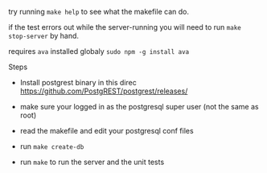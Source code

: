 try running `make help` to see what the makefile can do.

if the test errors out while the server-running you will need to run `make stop-server` by hand.

requires `ava` installed globaly `sudo npm -g install ava`

Steps

- Install postgrest binary in this direc https://github.com/PostgREST/postgrest/releases/

- make sure your logged in as the postgresql super user (not the same as root)

- read the makefile and edit your postgresql conf files

- run `make create-db`

- run `make` to run the server and the unit tests
